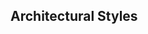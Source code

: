 <div id="title">

## Architectural Styles

</div>
<div id="body">

<include src="./introduction/embedContainer-inParent.md" boilerplate />
<include src="./nTier/embedContainer-inParent.md" boilerplate />
<include src="./clientServer/embedContainer-inParent.md" boilerplate />
<include src="./transactionProcessing/embedContainer-inParent.md" boilerplate />
<include src="./serviceOriented/embedContainer-inParent.md" boilerplate />
<include src="./eventDriven/embedContainer-inParent.md" boilerplate />
<include src="./more/embedContainer-inParent.md" boilerplate />

</div>